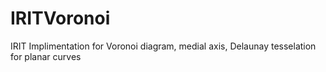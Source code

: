 # IRITVoronoi
IRIT Implimentation for Voronoi diagram, medial axis, Delaunay tesselation for planar curves

